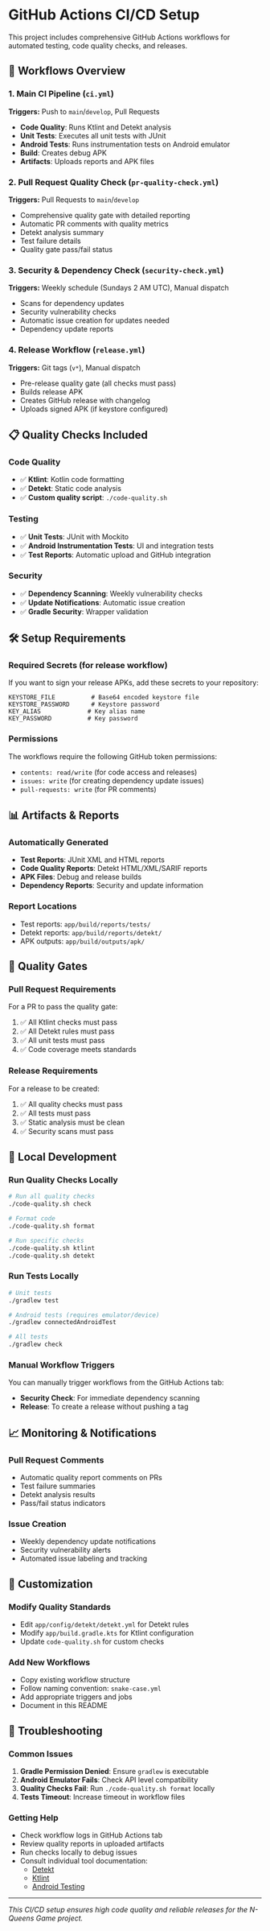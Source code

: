 # GitHub Actions CI/CD Setup

This project includes comprehensive GitHub Actions workflows for automated testing, code quality checks, and releases.

## 🚀 Workflows Overview

### 1. Main CI Pipeline (`ci.yml`)
**Triggers:** Push to `main`/`develop`, Pull Requests
- **Code Quality**: Runs Ktlint and Detekt analysis
- **Unit Tests**: Executes all unit tests with JUnit
- **Android Tests**: Runs instrumentation tests on Android emulator
- **Build**: Creates debug APK
- **Artifacts**: Uploads reports and APK files

### 2. Pull Request Quality Check (`pr-quality-check.yml`)
**Triggers:** Pull Requests to `main`/`develop`
- Comprehensive quality gate with detailed reporting
- Automatic PR comments with quality metrics
- Detekt analysis summary
- Test failure details
- Quality gate pass/fail status

### 3. Security & Dependency Check (`security-check.yml`)
**Triggers:** Weekly schedule (Sundays 2 AM UTC), Manual dispatch
- Scans for dependency updates
- Security vulnerability checks
- Automatic issue creation for updates needed
- Dependency update reports

### 4. Release Workflow (`release.yml`)
**Triggers:** Git tags (`v*`), Manual dispatch
- Pre-release quality gate (all checks must pass)
- Builds release APK
- Creates GitHub release with changelog
- Uploads signed APK (if keystore configured)

## 📋 Quality Checks Included

### Code Quality
- ✅ **Ktlint**: Kotlin code formatting
- ✅ **Detekt**: Static code analysis
- ✅ **Custom quality script**: `./code-quality.sh`

### Testing
- ✅ **Unit Tests**: JUnit with Mockito
- ✅ **Android Instrumentation Tests**: UI and integration tests
- ✅ **Test Reports**: Automatic upload and GitHub integration

### Security
- ✅ **Dependency Scanning**: Weekly vulnerability checks
- ✅ **Update Notifications**: Automatic issue creation
- ✅ **Gradle Security**: Wrapper validation

## 🛠️ Setup Requirements

### Required Secrets (for release workflow)
If you want to sign your release APKs, add these secrets to your repository:

```
KEYSTORE_FILE          # Base64 encoded keystore file
KEYSTORE_PASSWORD      # Keystore password
KEY_ALIAS             # Key alias name
KEY_PASSWORD          # Key password
```

### Permissions
The workflows require the following GitHub token permissions:
- `contents: read/write` (for code access and releases)
- `issues: write` (for creating dependency update issues)
- `pull-requests: write` (for PR comments)

## 📊 Artifacts & Reports

### Automatically Generated
- **Test Reports**: JUnit XML and HTML reports
- **Code Quality Reports**: Detekt HTML/XML/SARIF reports
- **APK Files**: Debug and release builds
- **Dependency Reports**: Security and update information

### Report Locations
- Test reports: `app/build/reports/tests/`
- Detekt reports: `app/build/reports/detekt/`
- APK outputs: `app/build/outputs/apk/`

## 🎯 Quality Gates

### Pull Request Requirements
For a PR to pass the quality gate:
1. ✅ All Ktlint checks must pass
2. ✅ All Detekt rules must pass
3. ✅ All unit tests must pass
4. ✅ Code coverage meets standards

### Release Requirements
For a release to be created:
1. ✅ All quality checks must pass
2. ✅ All tests must pass
3. ✅ Static analysis must be clean
4. ✅ Security scans must pass

## 🔧 Local Development

### Run Quality Checks Locally
```bash
# Run all quality checks
./code-quality.sh check

# Format code
./code-quality.sh format

# Run specific checks
./code-quality.sh ktlint
./code-quality.sh detekt
```

### Run Tests Locally
```bash
# Unit tests
./gradlew test

# Android tests (requires emulator/device)
./gradlew connectedAndroidTest

# All tests
./gradlew check
```

### Manual Workflow Triggers

You can manually trigger workflows from the GitHub Actions tab:
- **Security Check**: For immediate dependency scanning
- **Release**: To create a release without pushing a tag

## 📈 Monitoring & Notifications

### Pull Request Comments
- Automatic quality report comments on PRs
- Test failure summaries
- Detekt analysis results
- Pass/fail status indicators

### Issue Creation
- Weekly dependency update notifications
- Security vulnerability alerts
- Automated issue labeling and tracking

## 🎨 Customization

### Modify Quality Standards
- Edit `app/config/detekt/detekt.yml` for Detekt rules
- Modify `app/build.gradle.kts` for Ktlint configuration
- Update `code-quality.sh` for custom checks

### Add New Workflows
- Copy existing workflow structure
- Follow naming convention: `snake-case.yml`
- Add appropriate triggers and jobs
- Document in this README

## 🐛 Troubleshooting

### Common Issues
1. **Gradle Permission Denied**: Ensure `gradlew` is executable
2. **Android Emulator Fails**: Check API level compatibility
3. **Quality Checks Fail**: Run `./code-quality.sh format` locally
4. **Tests Timeout**: Increase timeout in workflow files

### Getting Help
- Check workflow logs in GitHub Actions tab
- Review quality reports in uploaded artifacts
- Run checks locally to debug issues
- Consult individual tool documentation:
  - [Detekt](https://detekt.dev/)
  - [Ktlint](https://ktlint.github.io/)
  - [Android Testing](https://developer.android.com/training/testing)

---

*This CI/CD setup ensures high code quality and reliable releases for the N-Queens Game project.*
